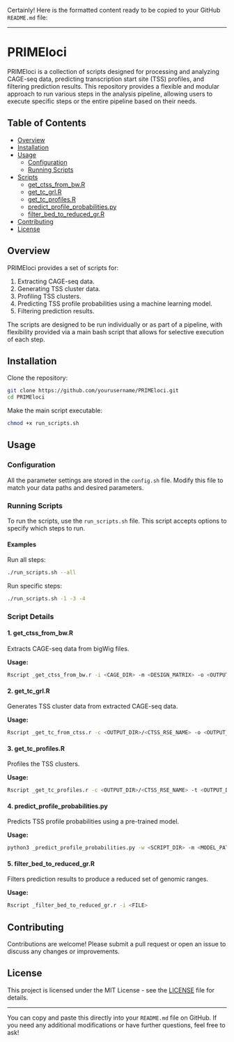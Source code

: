 Certainly! Here is the formatted content ready to be copied to your GitHub `README.md` file:

---

# PRIMEloci

PRIMEloci is a collection of scripts designed for processing and analyzing CAGE-seq data, predicting transcription start site (TSS) profiles, and filtering prediction results. This repository provides a flexible and modular approach to run various steps in the analysis pipeline, allowing users to execute specific steps or the entire pipeline based on their needs.

## Table of Contents

- [Overview](#overview)
- [Installation](#installation)
- [Usage](#usage)
  - [Configuration](#configuration)
  - [Running Scripts](#running-scripts)
- [Scripts](#scripts)
  - [get_ctss_from_bw.R](#1-get_ctss_from_bwr)
  - [get_tc_grl.R](#2-get_tc_grlr)
  - [get_tc_profiles.R](#3-get_tc_profilesr)
  - [predict_profile_probabilities.py](#4-predict_profile_probabilitiespy)
  - [filter_bed_to_reduced_gr.R](#5-filter_bed_to_reduced_grr)
- [Contributing](#contributing)
- [License](#license)

## Overview

PRIMEloci provides a set of scripts for:

1. Extracting CAGE-seq data.
2. Generating TSS cluster data.
3. Profiling TSS clusters.
4. Predicting TSS profile probabilities using a machine learning model.
5. Filtering prediction results.

The scripts are designed to be run individually or as part of a pipeline, with flexibility provided via a main bash script that allows for selective execution of each step.

## Installation

Clone the repository:

```bash
git clone https://github.com/yourusername/PRIMEloci.git
cd PRIMEloci
```

Make the main script executable:

```bash
chmod +x run_scripts.sh
```

## Usage

### Configuration

All the parameter settings are stored in the `config.sh` file. Modify this file to match your data paths and desired parameters.

### Running Scripts

To run the scripts, use the `run_scripts.sh` file. This script accepts options to specify which steps to run.

#### Examples

Run all steps:

```bash
./run_scripts.sh --all
```

Run specific steps:

```bash
./run_scripts.sh -1 -3 -4
```

### Script Details

#### 1. get_ctss_from_bw.R

Extracts CAGE-seq data from bigWig files.

**Usage:**

```bash
Rscript _get_ctss_from_bw.r -i <CAGE_DIR> -m <DESIGN_MATRIX> -o <OUTPUT_DIR> -c <CTSS_RSE_NAME> -k
```

#### 2. get_tc_grl.R

Generates TSS cluster data from extracted CAGE-seq data.

**Usage:**

```bash
Rscript _get_tc_from_ctss.r -c <OUTPUT_DIR>/<CTSS_RSE_NAME> -o <OUTPUT_DIR> -t <TC_GRL_NAME> -e <EXTENSION_DISTANCE>
```

#### 3. get_tc_profiles.R

Profiles the TSS clusters.

**Usage:**

```bash
Rscript _get_tc_profiles.r -c <OUTPUT_DIR>/<CTSS_RSE_NAME> -t <OUTPUT_DIR>/<TC_GRL_NAME> -o <OUTPUT_DIR> -n <PROFILE_MAIN_DIR> -r <PROFILE_SUB_DIR>
```

#### 4. predict_profile_probabilities.py

Predicts TSS profile probabilities using a pre-trained model.

**Usage:**

```bash
python3 _predict_profile_probabilities.py -w <SCRIPT_DIR> -m <MODEL_PATH> -p <OUTPUT_DIR>/<PROFILE_MAIN_DIR> -r <PROFILE_SUB_DIR> -n <PREFIX_OUT_NAME> -t <THRESHOLD>
```

#### 5. filter_bed_to_reduced_gr.R

Filters prediction results to produce a reduced set of genomic ranges.

**Usage:**

```bash
Rscript _filter_bed_to_reduced_gr.r -i <FILE>
```

## Contributing

Contributions are welcome! Please submit a pull request or open an issue to discuss any changes or improvements.

## License

This project is licensed under the MIT License - see the [LICENSE](LICENSE) file for details.

---

You can copy and paste this directly into your `README.md` file on GitHub. If you need any additional modifications or have further questions, feel free to ask!
